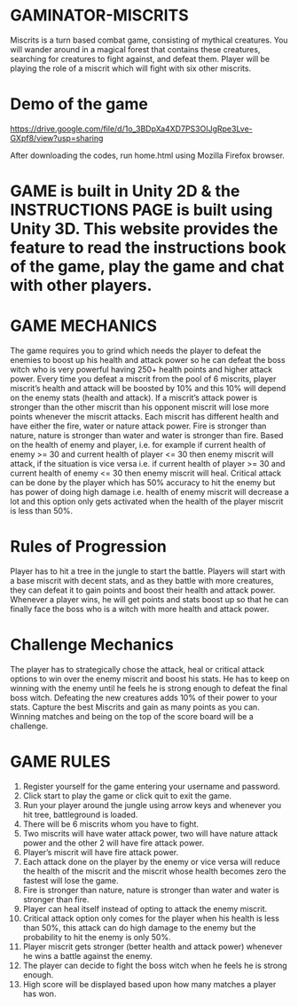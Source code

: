 # GAMINATOR-MISCRITS
Miscrits is a turn based combat game, consisting of mythical creatures. You will wander around in a magical forest that contains these creatures, searching for creatures to 
fight against, and defeat them. Player will be playing the role of a miscrit which will fight with six other miscrits. 


# Demo of the game
https://drive.google.com/file/d/1o_3BDpXa4XD7PS3OIJgRpe3Lve-GXpf8/view?usp=sharing

After downloading the codes, run home.html using Mozilla Firefox browser.


# GAME is built in Unity 2D & the INSTRUCTIONS PAGE is built using Unity 3D. This website provides the feature to read the instructions book of the game, play the game and chat with other players.


# GAME MECHANICS
The game requires you to grind which needs the player to defeat the enemies to boost up his health and attack power so he can defeat the boss witch who is very powerful having 
250+ health points and higher attack power. Every time you defeat a miscrit from the pool of 6 miscrits, player miscrit’s health and attack will be boosted by 10% and this 10% 
will depend on the enemy stats (health and attack). If a miscrit’s attack power is stronger than the other miscrit than his opponent miscrit will lose more points whenever the 
miscrit attacks. Each miscrit has different health and have either the fire, water or nature attack power. Fire is stronger than nature, nature is stronger than water and water 
is stronger than fire.  Based on the health of enemy and player, i.e. for example if current health of enemy >= 30 and current health of player <= 30 then enemy miscrit will 
attack, if the situation is vice versa i.e. if current health of player >= 30 and current health of enemy <= 30 then enemy miscrit will heal. Critical attack can be done by the 
player which has 50% accuracy to hit the enemy but has power of doing high damage i.e. health of enemy miscrit will decrease a lot and this option only gets activated when the 
health of the player miscrit is less than 50%. 


# Rules of Progression
Player has to hit a tree in the jungle to start the battle. Players will start with a base miscrit with decent stats, and as they battle with more 
creatures, they can defeat it to gain points and boost their health and attack power. Whenever a player wins, he will get points and stats boost up so that he can finally face 
the boss who is a witch with more health and attack power. 

# Challenge Mechanics
The player has to strategically chose the attack, heal or critical attack options to win over the enemy miscrit and boost his stats. He has to keep on 
winning with the enemy until he feels he is strong enough to defeat the final boss witch. Defeating the new creatures adds 10% of their power to your stats. Capture the best 
Miscrits and gain as many points as you can. Winning matches and being on the top of the score board will be a challenge.


# GAME RULES
1. Register yourself for the game entering your username and password. 
2. Click start to play the game or click quit to exit the game.
3. Run your player around the jungle using arrow keys and whenever you hit tree, battleground is loaded.
4. There will be 6 miscrits whom you have to fight.
5. Two miscrits will have water attack power, two will have nature attack power and the other 2 will have fire attack power.
6. Player’s miscrit will have fire attack power.
7. Each attack done on the player by the enemy or vice versa will reduce the health of the miscrit and the miscrit whose health becomes zero the fastest will lose the game.
8. Fire is stronger than nature, nature is stronger than water and water is stronger than fire.
9. Player can heal itself instead of opting to attack the enemy miscrit.
10. Critical attack option only comes for the player when his health is less than 50%, this attack can do high damage to the enemy but the probability to hit the enemy is only 50%.
11. Player miscrit gets stronger (better health and attack power) whenever he wins a battle against the enemy.
12. The player can decide to fight the boss witch when he feels he is strong enough.
13. High score will be displayed based upon how many matches a player has won.

